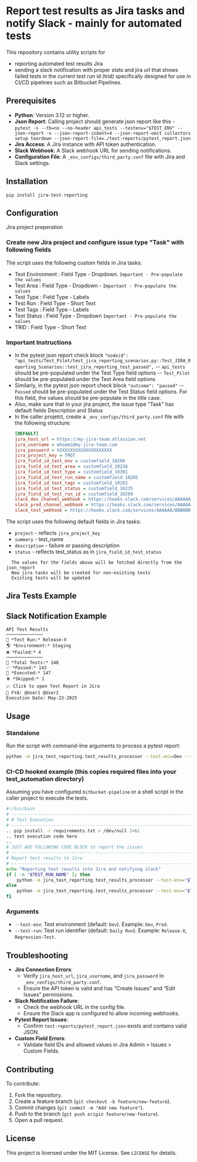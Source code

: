 # Report test results as Jira tasks and notify Slack - mainly for automated tests
This repository contains utility scripts for
- reporting automated test results Jira
- sending a slack notification with proper stats and jira url that shows failed tests in the current test run id (trid)
specifically designed for use in CI/CD pipelines such as Bitbucket Pipelines.

## Prerequisites
- **Python**: Version 3.12 or higher.
- **Json Report**: Calling project should generate json report like this - ```pytest -s --tb=no --no-header api_tests --testenv="$TEST_ENV" --json-report -v --json-report-indent=4 --json-report-omit collectors setup teardown --json-report-file=./test-reports/pytest_report.json```
- **Jira Access**: A Jira instance with API token authentication.
- **Slack Webhook**: A Slack webhook URL for sending notifications.
- **Configuration File**: A `_env_configs/third_party.conf` file with Jira and Slack settings.

## Installation
```pip install jira-test-reporting```

## Configuration
Jira project preperation
### Create new Jira project and configure issue type "Task" with following fields
The script uses the following custom fields in Jira tasks:
- Test Environment : Field Type - Dropdown. ```Important - Pre-populate the values```
- Test Area : Field Type - Dropdown - ```Important - Pre-populate the values```
- Test Type : Field Type - Labels
- Test Run : Field Type - Short Text
- Test Tags : Field Type - Labels
- Test Status : Field Type - Dropdown ```Important - Pre-populate the values```
- TRID : Field Type - Short Text
### Important Instructions
- In the pytest json report check block ```"nodeid": "api_tests/Test_Pilot/test_jira_reporting_scenarios.py::Test_JIRA_Reporting_Scenarios::test_jira_reporting_test_passed",```
-- ```api_tests``` should be pre-populated under the Test Type field options
-- ```Test_Pilot``` should be pre-populated under the Test Area field options
- Similarly, in the pytest json report check block ```"outcome": "passed"```
-- ```Passed``` should be pre-populated under the Test Status field options. For this field, the values should be pre-populate in the title case.
- Also, make sure that in your jira project, the issue type "Task" has default fields Description and Status
- In the caller projetct, create a `_env_configs/third_party.conf` file with the following structure:
    ```ini
    [DEFAULT]
    jira_host_url = https://my-jira-team.atlassian.net
    jira_username = whoami@my-jira-team.com
    jira_password = XXXXXXXXXXXXXXXXXXXXX
    jira_project_key = TMGT
    jira_field_id_test_env = customfield_10208
    jira_field_id_test_area = customfield_10236
    jira_field_id_test_type = customfield_10301
    jira_field_id_test_run_name = customfield_10205
    jira_field_id_test_tags = customfield_10202
    jira_field_id_test_status = customfield_10235
    jira_field_id_test_run_id = customfield_10269
    slack_dev_channel_webhook = https://hooks.slack.com/services/AAAAAA/BBBBBBB/CCCCCCCCC
    slack_prod_channel_webhook = https://hooks.slack.com/services/AAAAAA/BBBBBBB/CCCCCCCCC
    slack_test_webhook = https://hooks.slack.com/services/AAAAAA/BBBBBBB/CCCCCCCCC
    ```

The script uses the following default fields in Jira tasks:
- `project` - reflects ```jira_project_key```
- `summary` - test_name
- `description` - failure or passing description
- `status` - reflects test_status as in ```jira_field_id_test_status```

```
  The values for the fields above will be fetched directly from the json_report
  New jira tasks will be created for non-existing tests
  Existing tests will be updated
```


## Jira Tests Example


## Slack Notification Example
```
API Test Results
──────────────
🚀 *Test Run:* Release-X
🌎 *Environment:* Staging
❌ *Failed:* 4
──────────────
🧪 *Total Tests:* 148
✅ *Passed:* 143
🔄 *Executed:* 147
⏸️ *Skipped:* 1
📈 Click to open Test Report in Jira
📡 FYA: @User1 @User2
Execution Date: May-23-2025
```

## Usage
### Standalone
Run the script with command-line arguments to process a pytest report:
```bash
python -m jira_test_reporting.test_results_processor --test-env=Dev --test-run=Release-X
```
### CI-CD hooked example (this copies required files into your test_automation directory)
Assuming you have configured ```bitbucket-pipeline``` or a shell script in the caller project to execute the tests.
```bash
#!/bin/bash
# -----------------------------------------------------------------------------------------
# # Test Execution
# -----------------------------------------------------------------------------------------
.. pip install -r requirements.txt > /dev/null 2>&1
.. test execution code here
..
# JUST ADD FOLLOWING CODE BLOCK to report the issues
# -----------------------------------------------------------------------------------------
# Report test results to Jira
# -----------------------------------------------------------------------------------------
echo "Reporting test results into Jira and notifying slack"
if [ -n "$TEST_RUN_NAME" ]; then
    python -m jira_test_reporting.test_results_processor --test-env="$TEST_ENV" --test-run="$TEST_RUN_NAME"
else
    python -m jira_test_reporting.test_results_processor --test-env="$TEST_ENV"
fi
```


### Arguments

- `--test-env`: Test environment (default: `Dev`). Example: `Dev`, `Prod`.
- `--test-run`: Test run identifier (default: `Daily Run`). Example: `Release-X`, `Regression-Test`.

## Troubleshooting

- **Jira Connection Errors**:
  - Verify `jira_host_url`, `jira_username`, and `jira_password` in `_env_configs/third_party.conf`.
  - Ensure the API token is valid and has “Create Issues” and “Edit Issues” permissions.
- **Slack Notification Failure**:
  - Check the webhook URL in the config file.
  - Ensure the Slack app is configured to allow incoming webhooks.
- **Pytest Report Issues**:
  - Confirm `test-reports/pytest_report.json` exists and contains valid JSON.
- **Custom Field Errors**:
  - Validate field IDs and allowed values in Jira Admin > Issues > Custom Fields.

## Contributing

To contribute:

1. Fork the repository.
2. Create a feature branch (`git checkout -b feature/new-feature`).
3. Commit changes (`git commit -m "Add new feature"`).
4. Push to the branch (`git push origin feature/new-feature`).
5. Open a pull request.

## License

This project is licensed under the MIT License. See `LICENSE` for details.